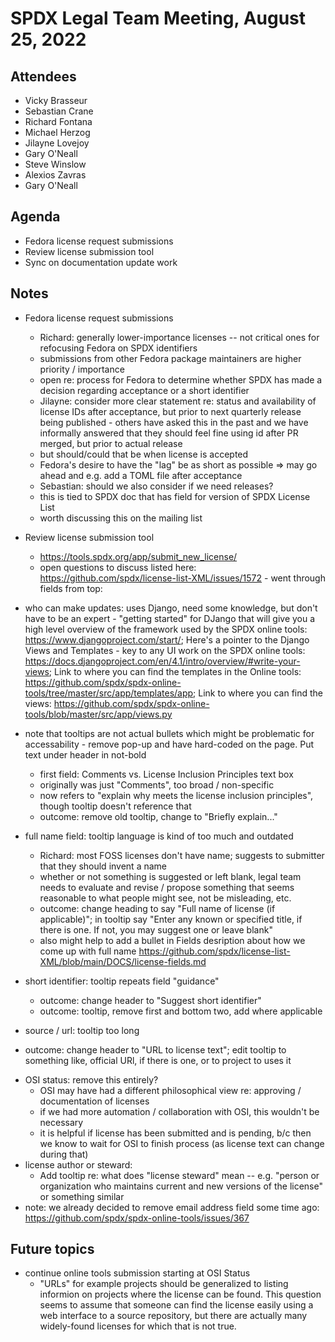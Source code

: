 # SPDX Legal Team Meeting, August 25, 2022

## Attendees

* Vicky Brasseur
* Sebastian Crane
* Richard Fontana
* Michael Herzog
* Jilayne Lovejoy
* Gary O'Neall
* Steve Winslow
* Alexios Zavras
* Gary O'Neall

## Agenda

* Fedora license request submissions
* Review license submission tool
* Sync on documentation update work

## Notes

* Fedora license request submissions
  * Richard: generally lower-importance licenses -- not critical ones for refocusing Fedora on SPDX identifiers
  * submissions from other Fedora package maintainers are higher priority / importance
  * open re: process for Fedora to determine whether SPDX has made a decision regarding acceptance or a short identifier
  * Jilayne: consider more clear statement re: status and availability of license IDs after acceptance, but prior to next quarterly release being published - others have asked this in the past and we have informally answered that they should feel fine using id after PR merged, but prior to actual release
  * but should/could that be when license is accepted
  * Fedora's desire to have the "lag" be as short as possible => may go ahead and e.g. add a TOML file after acceptance
  * Sebastian: should we also consider if we need releases?
  * this is tied to SPDX doc that has field for version of SPDX License List
  * worth discussing this on the mailing list

* Review license submission tool
  * https://tools.spdx.org/app/submit_new_license/
  * open questions to discuss listed here: https://github.com/spdx/license-list-XML/issues/1572 - went through fields from top:
 * who can make updates: uses Django, need some knowledge, but don't have to be an expert -  "getting started" for DJango that will give you a high level overview of the framework used by the SPDX online tools: 
https://www.djangoproject.com/start/; Here's a pointer to the Django Views and Templates - key to any UI work on the SPDX online tools: 
https://docs.djangoproject.com/en/4.1/intro/overview/#write-your-views; Link to where you can find the templates in the Online tools: 
https://github.com/spdx/spdx-online-tools/tree/master/src/app/templates/app; Link to where you can find the views: 
https://github.com/spdx/spdx-online-tools/blob/master/src/app/views.py
 * note that tooltips are not actual bullets which might be problematic for accessability - remove pop-up and have hard-coded on the page. Put text under header in not-bold
   * first field: Comments vs. License Inclusion Principles text box
    - originally was just "Comments", too broad / non-specific
    - now refers to "explain why meets the license inclusion principles", though tooltip doesn't reference that
    - outcome: remove old tooltip, change to "Briefly explain..."
  * full name field: tooltip language is kind of too much and outdated
    - Richard: most FOSS licenses don't have name; suggests to submitter that they should invent a name
    - whether or not something is suggested or left blank, legal team needs to evaluate and revise / propose something that seems reasonable to what people might see, not be misleading, etc.
    - outcome: change heading to say "Full name of license (if applicable)"; in tooltip say "Enter any known or specified title, if there is one. If not, you may suggest one or leave blank"
    - also might help to add a bullet in Fields desription about how we come up with full name https://github.com/spdx/license-list-XML/blob/main/DOCS/license-fields.md
  * short identifier: tooltip repeats field "guidance"
    - outcome: change header to "Suggest short identifier"
    - outcome: tooltip, remove first and bottom two, add where applicable
  * source / url: tooltip too long
   - outcome: change header to "URL to license text"; edit tooltip to something like, official URl, if there is one, or to project to uses it
  * OSI status: remove this entirely? 
    - OSI may have had a different philosophical view re: approving / documentation of licenses
    - if we had more automation / collaboration with OSI, this wouldn't be necessary
    - it is helpful if license has been submitted and is pending, b/c then we know to wait for OSI to finish process (as license text can change during that)
 * license author or steward:
    - Add tooltip re: what does "license steward" mean -- e.g. "person or organization who maintains current and new versions of the license" or something similar
 * note: we already decided to remove email address field some time ago: https://github.com/spdx/spdx-online-tools/issues/367


## Future topics

* continue online tools submission starting at OSI Status
    - "URLs" for example projects should be generalized to listing informion on projects where the license can be found. This question seems to assume that someone can find the license easily using a web interface to a source repository, but there are actually many widely-found licenses for which that is not true. 
